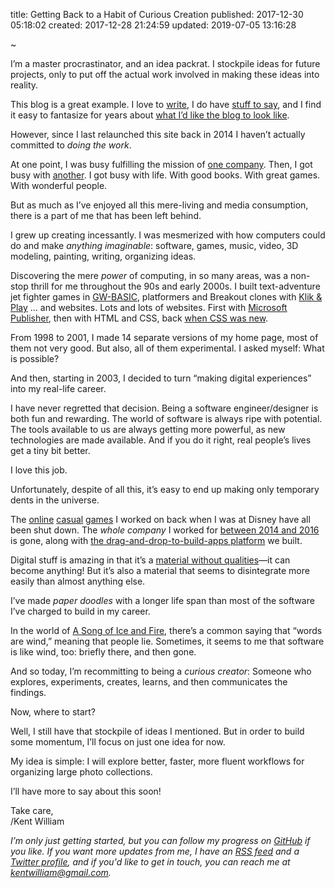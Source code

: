 title: Getting Back to a Habit of Curious Creation
published: 2017-12-30 05:18:02
created: 2017-12-28 21:24:59
updated: 2019-07-05 13:16:28

~

I’m a master procrastinator, and an idea packrat. I stockpile ideas for future projects, only to put off the actual work involved in making these ideas into reality.

This blog is a great example. I love to [write](https://www.gamer.no/forfattere/15496/), I do have [stuff to say](https://twitter.com/oerhoert), and I find it easy to fantasize for years about [what I’d like the blog to look like](https://twitter.com/oerhoert/status/939779818328956929).

However, since I last relaunched this site back in 2014 I haven’t actually committed to _doing the work_.

At one point, I was busy fulfilling the mission of [one company](https://www.crunchbase.com/organization/m-path). Then, I got busy with [another](https://www.facebook.com). I got busy with life. With good books. With great games. With wonderful people.

But as much as I’ve enjoyed all this mere-living and media consumption, there is a part of me that has been left behind.

I grew up creating incessantly. I was mesmerized with how computers could do and make _anything imaginable_: software, games, music, video, 3D modeling, painting, writing, organizing ideas.

Discovering the mere _power_ of computing, in so many areas, was a non-stop thrill for me throughout the 90s and early 2000s. I built text-adventure jet fighter games in [GW-BASIC](https://en.wikipedia.org/wiki/GW-BASIC), platformers and Breakout clones with [Klik & Play](http://knpforschools.webs.com/tutorial.htm) … and websites. Lots and lots of websites. First with [Microsoft Publisher](http://designer-info.com/Writing/microsoft_publisher_98.htm), then with HTML and CSS, back [when CSS was new](https://eager.io/blog/the-languages-which-almost-were-css/).

From 1998 to 2001, I made 14 separate versions of my home page, most of them not very good. But also, all of them experimental. I asked myself: What is possible?

And then, starting in 2003, I decided to turn “making digital experiences” into my real-life career.

I have never regretted that decision. Being a software engineer/designer is both fun and rewarding. The world of software is always ripe with potential. The tools available to us are always getting more powerful, as new technologies are made available. And if you do it right, real people’s lives get a tiny bit better.

I love this job.

Unfortunately, despite of all this, it’s easy to end up making only temporary dents in the universe.

The [online](https://www.facebook.com/threadsofmystery/) [casual](http://www.wsop.com/news/2010/Jul/3017/WSOP-FACEBOOK-POKER-GAME-AVAILABLE-NOW.html) [games](http://www.adweek.com/digital/verdonia-game-facebook-playdom/) I worked on back when I was at Disney have all been shut down. The _whole company_ I worked for [between 2014 and 2016](https://www.facebook.com/mpathinc/photos/rpp.351098058357179/542972675836382/?type=3%26theater) is gone, along with [the drag-and-drop-to-build-apps platform](https://vimeo.com/152013041) we built.

Digital stuff is amazing in that it’s a [material without qualities](https://mitpress.mit.edu/books/thoughtful-interaction-design)—it can become anything! But it’s also a material that seems to disintegrate more easily than almost anything else.

I’ve made _paper doodles_ with a longer life span than most of the software I’ve charged to build in my career.

In the world of [A Song of Ice and Fire](https://en.wikipedia.org/wiki/A_Song_of_Ice_and_Fire), there’s a common saying that “words are wind,” meaning that people lie. Sometimes, it seems to me that software is like wind, too: briefly there, and then gone.

And so today, I’m recommitting to being a _curious creator_: Someone who explores, experiments, creates, learns, and then communicates the findings.

Now, where to start?

Well, I still have that stockpile of ideas I mentioned. But in order to build some momentum, I’ll focus on just one idea for now.

My idea is simple: I will explore better, faster, more fluent workflows for organizing large photo collections.

I’ll have more to say about this soon!

Take care,  
/Kent William

_I’m only just getting started, but you can follow my progress on [GitHub](https://github.com/kentwilliam/phountains) if you like. If you want more updates from me, I have an [RSS feed](/articles.rss) and a [Twitter profile](https://www.twitter.com/oerhoert), and if you'd like to get in touch, you can reach me at [kentwilliam@gmail.com](mailto:kentwilliam@gmail.com)._
